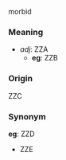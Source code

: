 morbid
### Meaning
+ _adj_: ZZA
    + __eg__: ZZB

### Origin

ZZC

### Synonym

__eg__: ZZD

+ ZZE


